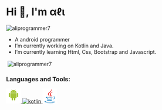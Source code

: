 
<h1>Hi 👋, I'm αℓι</h1>

<p align="left"> <img src="https://komarev.com/ghpvc/?username=aliprogrammer7&label=Profile%20views&color=129e00&style=plastic" alt="aliprogrammer7" /> </p>

- A android programmer
- I’m currently working on Kotlin and Java.
- I’m currently learning Html, Css, Bootstrap and Javascript.


<p>&nbsp;<img align="center" src="https://github-readme-stats.vercel.app/api?username=aliprogrammer7&show_icons=true&locale=en" alt="aliprogrammer7" /></p>

<h3 align="left">Languages and Tools:</h3>
<p align="left"> <a href="https://developer.android.com" target="_blank"> <img src="https://raw.githubusercontent.com/devicons/devicon/master/icons/android/android-original-wordmark.svg" alt="android" width="40" height="40"/> </a> <a href="https://www.java.com" target="_blank"> <img src="https://www.vectorlogo.zone/logos/kotlinlang/kotlinlang-icon.svg" alt="kotlin" width="40" height="40"/> </a> 
 <img src="https://raw.githubusercontent.com/devicons/devicon/master/icons/java/java-original.svg" alt="java" width="40" height="40"/> </a> <a href="https://kotlinlang.org" target="_blank"></p>
